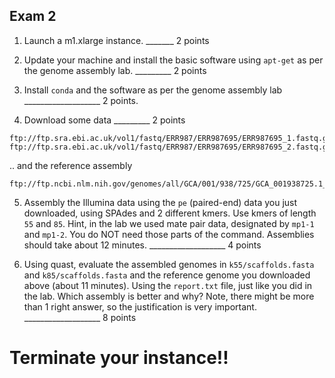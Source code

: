 Exam 2
--

1. Launch a m1.xlarge instance.  _______ 2 points


2. Update your machine and install the basic software using ``apt-get`` as per the genome assembly lab. _________ 2 points



3. Install `conda` and the software as per the genome assembly lab ___________________ 2 points.


4. Download some data _________ 2 points

```
ftp://ftp.sra.ebi.ac.uk/vol1/fastq/ERR987/ERR987695/ERR987695_1.fastq.gz
ftp://ftp.sra.ebi.ac.uk/vol1/fastq/ERR987/ERR987695/ERR987695_2.fastq.gz
```

.. and the reference assembly

```
ftp://ftp.ncbi.nlm.nih.gov/genomes/all/GCA/001/938/725/GCA_001938725.1_ASM193872v1/GCA_001938725.1_ASM193872v1_genomic.fna.gz
```

5. Assembly the Illumina data using the `pe` (paired-end) data you just downloaded, using SPAdes and 2 different kmers. Use kmers of length `55` and `85`. Hint, in the lab we used mate pair data, designated by `mp1-1` and `mp1-2`. You do NOT need those parts of the command. Assemblies should take about 12 minutes. ___________________ 4 points

6. Using quast, evaluate the assembled genomes in `k55/scaffolds.fasta` and `k85/scaffolds.fasta` and the reference genome you downloaded above (about 11 minutes). Using the `report.txt` file, just like you did in the lab. Which assembly is better and why? Note, there might be more than 1 right answer, so the justification is very important. ___________________ 8 points

# Terminate your instance!!
